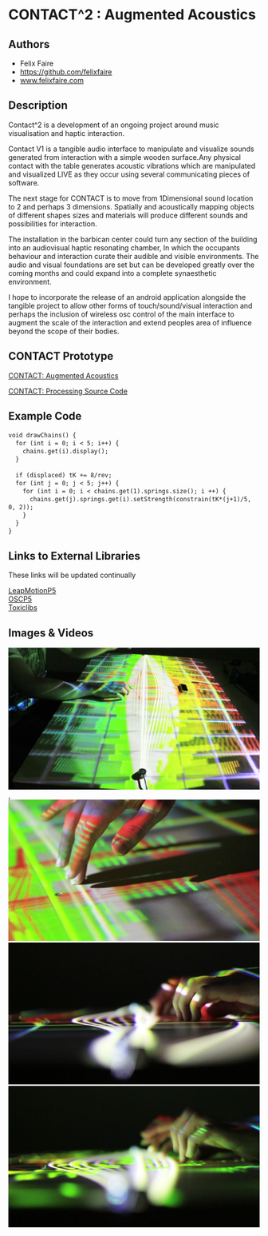 # CONTACT^2 : Augmented Acoustics

## Authors
- Felix Faire
- https://github.com/felixfaire
- www.felixfaire.com

## Description

Contact^2 is a development of an ongoing project around music visualisation and haptic interaction.

Contact V1 is a tangible audio interface to manipulate and visualize sounds generated from interaction with a simple wooden surface.Any physical contact with the table generates acoustic vibrations which are manipulated and visualized LIVE as they occur using several communicating pieces of software.

The next stage for CONTACT is to move from 1Dimensional sound location to 2 and perhaps 3 dimensions. Spatially and acoustically mapping objects of different shapes sizes and materials will produce different sounds and possibilities for interaction.

The installation in the barbican center could turn any section of the building into an audiovisual haptic resonating chamber, In which the occupants behaviour and interaction curate their audible and visible environments. The audio and visual foundations are set but can be developed greatly over the coming months and could expand into a complete synaesthetic environment. 

I hope to incorporate the release of an android application alongside the tangible project to allow other forms of touch/sound/visual interaction and perhaps the inclusion of wireless osc control of the main interface to augment the scale of the interaction and extend peoples area of influence beyond the scope of their bodies.

## CONTACT Prototype

[CONTACT: Augmented Acoustics](https://vimeo.com/82107250 "CONTACT: Augmented Acoustics")  

[CONTACT: Processing Source Code](https://github.com/felixfaire/CONTACT "CONTACT: Processing Source Code")

## Example Code
```
void drawChains() {
  for (int i = 0; i < 5; i++) {
    chains.get(i).display();
  }

  if (displaced) tK += 8/rev;
  for (int j = 0; j < 5; j++) {
    for (int i = 0; i < chains.get(1).springs.size(); i ++) {
      chains.get(j).springs.get(i).setStrength(constrain(tK*(j+1)/5, 0, 2));
    }
  }
}
```
## Links to External Libraries
These links will be updated continually

[LeapMotionP5](http://www.onformative.com/blog/leap-motion-library-for-processing/ "LeapMotionP5")  
[OSCP5](http://www.sojamo.de/libraries/oscP5/ "OSCP5")  
[Toxiclibs](http://toxiclibs.org/ "Toxiclibs")  


## Images & Videos

![Example Image](project_images/contact-1.jpg?raw=true "Contact-1"),
![Example Image](project_images/contact-2.jpg?raw=true "Contact-2")
![Example Image](project_images/contact-3.jpg?raw=true "Contact-3")
![Example Image](project_images/contact-4.jpg?raw=true "Contact-4")

